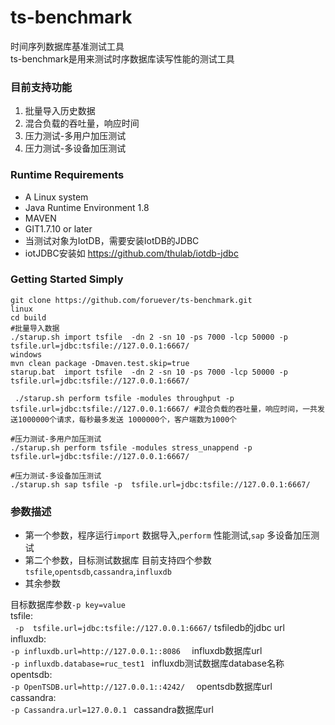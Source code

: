 # ts-benchmark

时间序列数据库基准测试工具  
ts-benchmark是用来测试时序数据库读写性能的测试工具

### 目前支持功能



1. 批量导入历史数据
1. 混合负载的吞吐量，响应时间
1. 压力测试-多用户加压测试
1. 压力测试-多设备加压测试


### Runtime Requirements
- A Linux system 
- Java Runtime Environment 1.8
- MAVEN 
- GIT1.7.10 or later 
- 当测试对象为IotDB，需要安装IotDB的JDBC
- iotJDBC安装如 https://github.com/thulab/iotdb-jdbc

### Getting Started Simply




```
git clone https://github.com/foruever/ts-benchmark.git
linux   
cd build
#批量导入数据
./starup.sh import tsfile  -dn 2 -sn 10 -ps 7000 -lcp 50000 -p tsfile.url=jdbc:tsfile://127.0.0.1:6667/  
windows   
mvn clean package -Dmaven.test.skip=true   
starup.bat  import tsfile  -dn 2 -sn 10 -ps 7000 -lcp 50000 -p tsfile.url=jdbc:tsfile://127.0.0.1:6667/   
 ```   
``` ./starup.sh perform tsfile -modules throughput -p  tsfile.url=jdbc:tsfile://127.0.0.1:6667/ #混合负载的吞吐量，响应时间，一共发送1000000个请求，每秒最多发送 1000000个，客户端数为1000个```   

```
#压力测试-多用户加压测试
./starup.sh perform tsfile -modules stress_unappend -p  tsfile.url=jdbc:tsfile://127.0.0.1:6667/

```
```
#压力测试-多设备加压测试
./starup.sh sap tsfile -p  tsfile.url=jdbc:tsfile://127.0.0.1:6667/

```


### 参数描述   


- 第一个参数，程序运行```import``` 数据导入,```perform``` 性能测试,```sap```  多设备加压测试
- 第二个参数，目标测试数据库 目前支持四个参数 ```tsfile```,```opentsdb```,```cassandra```,```influxdb```   
- 其余参数
  
目标数据库参数```-p key=value```  
 tsfile:   
``` -p  tsfile.url=jdbc:tsfile://127.0.0.1:6667/```  tsfiledb的jdbc url   
influxdb:   
 ```-p influxdb.url=http://127.0.0.1::8086  ``` influxdb数据库url  
  ```-p influxdb.database=ruc_test1 ```  influxdb测试数据库database名称    
opentsdb:    
  ```-p OpenTSDB.url=http://127.0.0.1::4242/  ``` opentsdb数据库url   
cassandra:   
 ```-p Cassandra.url=127.0.0.1 ```    cassandra数据库url